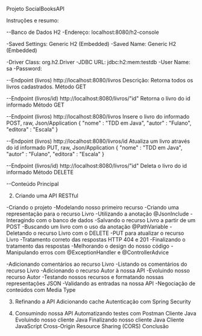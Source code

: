Projeto SocialBooksAPI


Instruções e resumo:

--Banco de Dados H2
-Endereço: localhost:8080/h2-console

-Saved Settings: Generic H2 (Embedded)
-Saved Name: Generic H2 (Embedded)

-Driver Class: org.h2.Driver
-JDBC URL: jdbc:h2:mem:testdb
-User Name: sa
-Password:


--Endpoint (livros) 
http://localhost:8080/livros 
Descrição: Retorna todos os livros cadastrados. 
Método GET 

--Endpoint (livros/id) 
http://localhost:8080/livros/"id" 
Retorna o livro do id informado 
Método GET 

--Endpoint (livros) 
http://localhost:8080/livros 
Insere o livro do informado 
POST, raw, Json/Application 
{
	"nome" : "TDD em Java",
	"autor" : "Fulano",
	"editora" : "Escala"
}

--Endpoint (livros) 
http://localhost:8080/livros/id 
Atualiza um livro através do id informado 
PUT, raw, Json/Application 
{
	"nome" : "TDD em Java",
	"autor" : "Fulano",
	"editora" : "Escala"
}

--Endpoint (livros/id) 
http://localhost:8080/livros/"id" 
Deleta o livro do id informado 
Método DELETE



--Conteúdo Principal

2. Criando uma API RESTful

-Criando o projeto
-Modelando nosso primeiro recurso
-Criando uma representação para o recurso Livro
-Utilizando a anotação @JsonInclude
-Interagindo com o banco de dados
-Salvando o recurso Livro a partir de um POST
-Buscando um livro com o uso da anotação @PathVariable
-Deletando o recurso Livro com o DELETE
-PUT para atualizar o recurso Livro
-Tratamento correto das respostas HTTP 404 e 201
-Finalizando o tratamento das respostas
-Melhorando o design do nosso código
-Manipulando erros com @ExceptionHandler e @ControllerAdvice

-Adicionando comentários ao recurso Livro
-Listando os comentários do recurso Livro
-Adicionando o recurso Autor à nossa API
-Evoluindo nosso recurso Autor
-Testando nossos recursos e formatando nossas representações JSON
-Validando as entradas na nossa API
-Negociação de conteúdos com Media Type

3. Refinando a API
Adicionando cache
Autenticação com Spring Security

4. Consumindo nossa API
Automatizando testes com Postman
Cliente Java
Evoluindo nosso cliente Java
Finalizando nosso cliente Java
Cliente JavaScript
Cross-Origin Resource Sharing (CORS)
Conclusão
